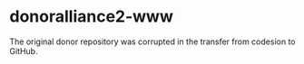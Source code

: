 donoralliance2-www
==================

The original donor repository was corrupted in the transfer from codesion to GitHub.
